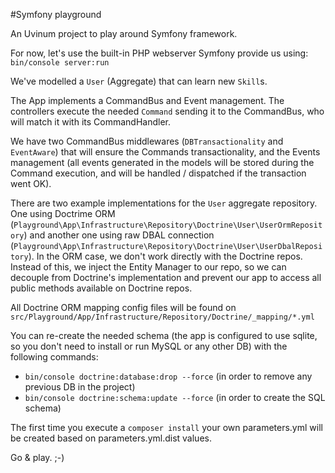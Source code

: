 #Symfony playground

An Uvinum project to play around Symfony framework.

For now, let's use the built-in PHP webserver Symfony provide us using: `bin/console server:run`

We've modelled a `User` (Aggregate) that can learn new `Skill`s. 

The App implements a CommandBus and Event management. The controllers execute the needed `Command` sending it to the CommandBus, who will match it with its CommandHandler.
 
We have two CommandBus middlewares (`DBTransactionality` and `EventAware`) that will ensure the Commands transactionality, and the Events management (all events generated in the models will be stored during the Command execution, and will be handled / dispatched if the transaction went OK).
 
There are two example implementations for the `User` aggregate repository. One using Doctrime ORM (`Playground\App\Infrastructure\Repository\Doctrine\User\UserOrmRepository`) and another one using raw DBAL connection (`Playground\App\Infrastructure\Repository\Doctrine\User\UserDbalRepository`). In the ORM case, we don't work directly with the Doctrine repos. Instead of this, we inject the Entity Manager to our repo, so we can decouple from Doctrine's implementation and prevent our app to access all public methods available on Doctrine repos.

All Doctrine ORM mapping config files will be found on `src/Playground/App/Infrastructure/Repository/Doctrine/_mapping/*.yml`

You can re-create the needed schema (the app is configured to use sqlite, so you don't need to install or run MySQL or any other DB) with the following commands: 
* `bin/console doctrine:database:drop --force` (in order to remove any previous DB in the project)
* `bin/console doctrine:schema:update --force` (in order to create the SQL schema)
 
The first time you execute a `composer install` your own parameters.yml will be created based on
parameters.yml.dist values.

Go & play. ;-)
